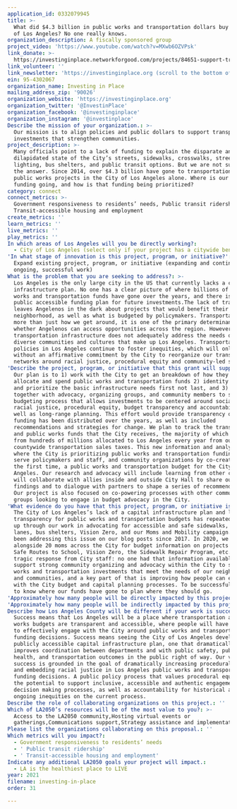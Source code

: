 ```yaml
---
application_id: 0332079945
title: >-
  What did $4.3 billion in public works and transportation dollars buy the City
  of Los Angeles? No one really knows.
organization_description: A fiscally sponsored group
project_video: 'https://www.youtube.com/watch?v=MXwb6OZVPsk'
link_donate: >-
  https://investinginplace.networkforgood.com/projects/84651-support-transportation-advocacy-in-the-los-angeles-region
link_volunteer: ''
link_newsletter: 'https://investinginplace.org (scroll to the bottom of the page)'
ein: 95-4302067
organization_name: Investing in Place
mailing_address_zip: '90026'
organization_website: 'https://investinginplace.org'
organization_twitter: '@InvestinPlace'
organization_facebook: '@investinginplace'
organization_instagram: '@investinplace'
Describe the mission of your organization.: >-
  Our mission is to align policies and public dollars to support transportation
  investments that strengthen communities.
project_description: >-
  Many officials point to a lack of funding to explain the disparate and
  dilapidated state of the City’s streets, sidewalks, crosswalks, street
  lighting, bus shelters, and public transit options. But we are not sure that’s
  the answer. Since 2014, over $4.3 billion have gone to transportation and
  public works projects in the City of Los Angeles alone. Where is our current
  funding going, and how is that funding being prioritized?
category: connect
connect_metrics: >-
  Government responsiveness to residents’ needs, Public transit ridership,
  Transit-accessible housing and employment
create_metrics: ''
learn_metrics: ''
live_metrics: ''
play_metrics: ''
In which areas of Los Angeles will you be directly working?:
  - City of Los Angeles (select only if your project has a citywide benefit)
'In what stage of innovation is this project, program, or initiative?': >-
  Expand existing project, program, or initiative (expanding and continuing
  ongoing, successful work)
What is the problem that you are seeking to address?: >-
  Los Angeles is the only large city in the US that currently lacks a capital
  infrastructure plan. No one has a clear picture of where billions of public
  works and transportation funds have gone over the years, and there is no
  public accessible funding plan for future investments.The lack of transparency
  leaves Angelenos in the dark about projects that would benefit their
  neighborhood, as well as what is budgeted by policymakers. Transportation is
  more than just how we get around, it is one of the primary determinants of
  whether Angelenos can access opportunities across the region. However, current
  transportation infrastructure does not adequately address the needs of the
  diverse communities and cultures that make up Los Angeles. Transportation
  policies in Los Angeles continue to foster inequities, which will only worsen
  without an affirmative commitment by the City to reorganize our transportation
  networks around racial justice, procedural equity and community-led solutions.
'Describe the project, program, or initiative that this grant will support to address the problem identified.': >-
  Our plan is to 1) work with the City to get an breakdown of how they currently
  allocate and spend public works and transportation funds 2) identity the needs
  and prioritize the basic infrastructure needs first not last, and 3) work
  together with advocacy, organizing groups, and community members to support a
  budgeting process that allows investments to be centered around social and
  racial justice, procedural equity, budget transparency and accountability, as
  well as long-range planning. This effort would provide transparency on how
  funding has been distributed over the years, as well as included
  recommendations and strategies for change. We plan to track the transportation
  and public works funds that the City receives, the majority of which comes
  from hundreds of millions allocated to Los Angeles every year from our four
  countywide transportation sales taxes. This new information and analysis on
  where the City is prioritizing public works and transportation funding will
  serve policymakers and staff, and community organizations by co-creating, for
  the first time, a public works and transportation budget for the City of Los
  Angeles. Our research and advocacy will include learning from other cities. We
  will collaborate with allies inside and outside City Hall to share our
  findings and to dialogue with partners to shape a series of recommendations.
  Our project is also focused on co-powering processes with other community
  groups looking to engage in budget advocacy in the City.
'What evidence do you have that this project, program, or initiative is or will be successful, and how will you define and measure success?': >-
  The City of Los Angeles’s lack of a capital infrastructure plan and lack of
  transparency for public works and transportation budgets has repeatedly come
  up through our work in advocating for accessible and safe sidewalks, bus-only
  lanes, bus shelters, Vision Zero, and our Moms and Mobility campaign. We have
  been addressing this issue on our blog posts since 2017. In 2020, we asked
  alongside 20 moms across the City for budget information on projects including
  Safe Routes to School, Vision Zero, the Sidewalk Repair Program, etc. The
  tragic response from City staff: no one had that information available. We
  support strong community organizing and advocacy within the City to see public
  works and transportation investments that meet the needs of our neighborhoods
  and communities, and a key part of that is improving how people can engage
  with the City budget and capital planning processes. To be successful, we need
  to know where our funds have gone to plan where they should go.
'Approximately how many people will be directly impacted by this project, program, or initiative?': '200'
'Approximately how many people will be indirectly impacted by this project, program, or initiative?': '3000'
Describe how Los Angeles County will be different if your work is successful.: >-
  Success means that Los Angeles will be a place where transportation and public
  works budgets are transparent and accessible, where people will have the tools
  to effectively engage with the City around public works and transportation
  funding decisions. Success means seeing the City of Los Angeles develop a
  publicly accessible capital infrastructure plan, one that dramatically
  improves coordination between departments and with public safety, public
  health, and transportation outcomes in the public right of way. Our vision of
  success is grounded in the goal of dramatically increasing procedural equity
  and embedding racial justice in Los Angeles public works and transportation
  funding decisions. A public policy process that values procedural equity has
  the potential to support inclusive, accessible and authentic engagement with
  decision making processes, as well as accountability for historical and
  ongoing inequities on the current process.
Describe the role of collaborating organizations on this project.: ''
Which of LA2050’s resources will be of the most value to you?: >-
  Access to the LA2050 community,Hosting virtual events or
  gatherings,Communications support,Strategy assistance and implementation
Please list the organizations collaborating on this proposal.: ''
Which metrics will you impact?:
  - Government responsiveness to residents’ needs
  - ' Public transit ridership'
  - ' Transit-accessible housing and employment'
Indicate any additional LA2050 goals your project will impact.:
  - LA is the healthiest place to LIVE
year: 2021
filename: investing-in-place
order: 31

---
```

